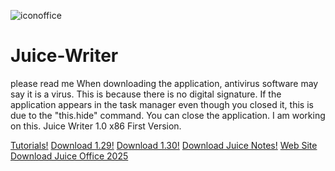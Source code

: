 ![iconoffice](https://github.com/user-attachments/assets/57f5b16b-4e5b-4d17-83c1-9419db653fad)
# Juice-Writer
please read me
When downloading the application, antivirus software may say it is a virus. This is because there is no digital signature. If the application appears in the task manager even though you closed it, this is due to the "this.hide" command. You can close the application. I am working on this.
Juice Writer 1.0 x86
First Version.


[Tutorials!](https://github.com/MrGreen10/Juice-Writer/wiki)
[Download 1.29!](https://github.com/MrGreen10/Juice-Writer/releases/tag/1.29)
[Download 1.30!](https://github.com/MrGreen10/Juice-Writer/releases/tag/1.30)
[Download Juice Notes!](https://github.com/MrGreen10/Juice-Notes/releases/tag/1.0)
[Web Site](https://sites.google.com/view/mrgreen10/home-page)
[Download Juice Office 2025](https://github.com/MrGreen10/Juice-Office-2025)
